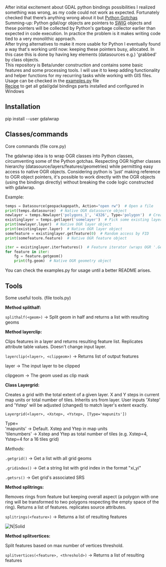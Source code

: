 After initial excitement about GDAL python bindings possibilities I realized something was wrong, as my code could not work as expected. Fortunately checked that there’s anything wrong about it but [Python Gotchas](https://gdal.org/api/python_gotchas.html)  
Summing-up: Python gdal/ogr objects are pointers to [SWIG](https://www.swig.org/) objects and these pointers will be collected by Python's garbage collector earlier than expected in code execution. In practice the problem is it makes writing code tied to a very monolithic approach.  
After trying alternatives to make it more usable for Python I eventually found a way that's working until now: keeping these pointers busy, allocated. In this case this is done by having key elements (datasources e.g.) 'grabbed' by class objects.  
This repository is Beta/under construction and contains some basic features and some processing tools. I will use it to keep adding functionality and helper functions for my recurring tasks while working with GIS files.  
Usage can be checked in the [examples.py](https://github.com/Rodrigo-NH/gdalwrap/blob/main/examples/examples.py) file  
[Recipe](https://gist.github.com/Rodrigo-NH/94d1fe07646052ad32133824c85b4221) to get all gdal/gdal bindings parts installed and configured in Windows  

## Installation  
pip install --user gdalwrap
## Classes/commands
Core commands (file core.py)  

The gdalwrap idea is to wrap OGR classes into Python classes, circumventing some of the Python gotchas. Respecting OGR higther classes hierarchy (datasource/layers/features/geometries) while permitting easy access to native OGR objects. Considering python is 'just' making reference to OGR object pointers, it's possible to work directly with the OGR objects (using the bindings directly) without breaking the code logic constructed with gdalwrap.  

Example:  

```python
temps = Datasource(geopackagepath, Action="open rw")  # Open a file
print(temps.datasource)  # Native OGR datasource object
newlayer = temps.Newlayer('polygons_1', '4326', Type='polygon')  # Create a new layer
existinglayer = temps.getlayer('somelayer')  # Pick some existing layer
print(newlayer.layer)  # Native OGR layer object
print(existinglayer.layer)  # Native OGR layer object
somefeature = existinglayer.getfeature(0)  # Random access by FID
print(somefeature.feature)  # Native OGR feature object

iter = existinglayer.iterfeatures()  # Feature iterator (wraps OGR '.GetNextFeature())'
for feature in iter:
	fg = feature.getgeom()
	print(fg.geom)  # Native OGR geometry object
```
You can check the examples.py for usage until a better README arises.


## Tools
Some useful tools. (file tools.py)


**Method splithalf:**  


```splithalf(<geom>)``` -> Split geom in half and returns a list with resulting geoms


**Method layerclip:**

Clips features in a layer and returns resulting feature list. Replicates attribute table values. Doesn't change input layer.  

```layerclip(<layer>, <clipgeom>)``` -> Returns list of output features  

layer -> The input layer to be clipped  

clipgeom -> The geom used as clip mask


**Class Layergrid:**   

Creates a grid with the total extent of a given layer. X and Y steps in current map units or total number of tiles. Inherits srs from layer. User inputs 'Xstep' and 'Ystep' will be adjusted (changed) to match layer's extent exactly.

```Layergrid(<layer>, <Xstep>, <Ystep>, [Type='mapunits'])```  

Type=  
'mapunits' -> Default. Xstep and Ytep in map units  
'tilenumbers' -> Xstep and Ytep as total number of tiles (e.g. Xstep=4, Ystep=4 for a 16 tiles grid)

*Methods:*  

```.getgrid()``` -> Get a list with all grid geoms   


```.gridindex()``` -> Get a string list with grid index in the format "xi_yi"  

```.getsrs()``` -> Get grid's associated SRS

**Method splitrings:**  

Removes rings from feature but keeping overall aspect (a polygon with one ring will be transformed to two polygons respecting the empty space of the ring). Returns a list of features. replicates source attributes.  

```splitrings(<feature>)``` -> Returns a list of resulting features

![N|Solid](https://github.com/Rodrigo-NH/assets/blob/main/img/removerings.png)  

**Method splitvertices:** 

Split features based on max number of vertices threshold.  

```splitvertices(<feature>, <threshold>)``` -> Returns a list of resulting features  

 
